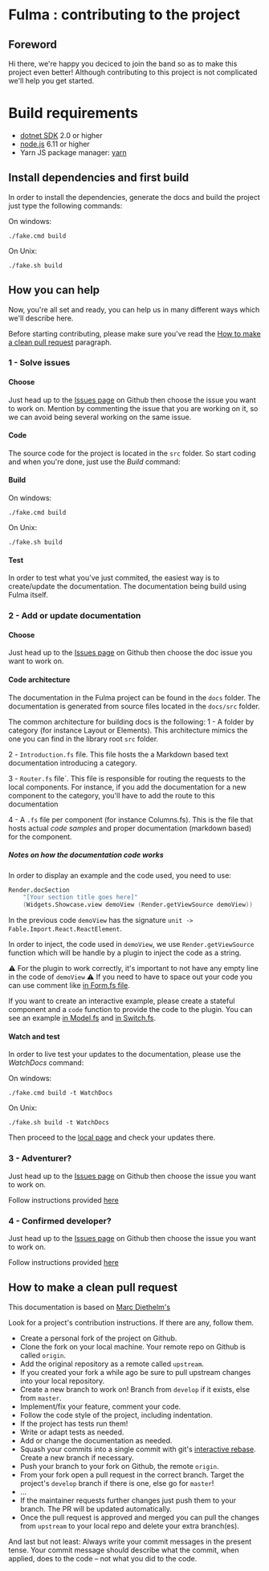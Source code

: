 # Fulma : contributing to the project

## Foreword
Hi there, we're happy you deciced to join the band so as to make this project even better!
Although contributing to this project is not complicated we'll help you get started.

# Build requirements

* [dotnet SDK](https://www.microsoft.com/net/download/core) 2.0 or higher
* [node.js](https://nodejs.org) 6.11 or higher
* Yarn JS package manager: [yarn](https://yarnpkg.com)

## Install dependencies and first build

In order to install the dependencies, generate the docs and build the project just type the following commands:

On windows:
```shell
./fake.cmd build
```

On Unix:
```shell
./fake.sh build
```

## How you can help
Now, you're all set and ready, you can help us in many different ways which we'll describe here.

Before starting contributing, please make sure you've read the [How to make a clean pull request](#how-to-make-a-clean-pull-requestpr) paragraph.

### 1 - Solve issues

#### Choose
Just head up to the [Issues page](https://github.com/MangelMaxime/Fulma/issues?q=is%3Aopen+is%3Aissue) on Github then choose the issue you want to work on. Mention by commenting the issue that you are working on it, so we can avoid being several working on the same issue.

#### Code
The source code for the project is located in the `src` folder.
So start coding and when you're done, just use the *Build* command:

#### Build

On windows:
```shell
./fake.cmd build
```

On Unix:
```shell
./fake.sh build
```

#### Test
In order to test what you've just commited, the easiest way is to create/update the documentation. The documentation being build using Fulma itself.

### 2 - Add or update documentation

#### Choose
Just head up to the [Issues page](https://github.com/MangelMaxime/Fulma/issues?q=is%3Aissue+is%3Aopen+label%3ADocumentation) on Github then choose the doc issue you want to work on.

#### Code architecture
The documentation in the Fulma project can be found in the `docs` folder. The documentation is generated from source files located in the `docs/src` folder.

The common architecture for building docs is the following:
1 - A folder by category (for instance Layout or Elements). This architecture mimics the one you can find in the library root `src` folder.

2 - `Introduction.fs` file. This file hosts the a Markdown based text documentation introducing a category.

3 - `Router.fs` file`. This file is responsible for routing the requests to the local components. For instance, if you add the documentation for a new component to the category, you'll have to add the route to this documentation

4 - A `.fs` file per component (for instance Columns.fs). This is the file that hosts actual *code samples* and proper documentation (markdown based) for the component.

##### Notes on how the documentation code works

In order to display an example and the code used, you need to use:

```fs
Render.docSection
    "[Your section title goes here]"
    (Widgets.Showcase.view demoView (Render.getViewSource demoView))
```

In the previous code `demoView` has the signature `unit -> Fable.Import.React.ReactElement`.

In order to inject, the code used in `demoView`, we use `Render.getViewSource` function which will be handle by a plugin to inject the code as a string.

:warning: For the plugin to work correctly, it's important to not have any empty line in the code of `demoView` :warning: If you need to have to space out your code you can use comment like [in Form.fs file](docs/src/Fulma/Elements/Form.fs).

If you want to create an interactive example, please create a stateful component and a `code` function to provide the code to the plugin. You can see an example [in Model.fs](docs/src/Fulma/Components/Modal.fs) and [in Switch.fs](docs/src/FulmaExtensions/Switch.fs).

#### Watch and test
In order to live test your updates to the documentation, please use the *WatchDocs* command:

On windows:
```shell
./fake.cmd build -t WatchDocs
```

On Unix:
```shell
./fake.sh build -t WatchDocs
```

Then proceed to the [local page](http://localhost:8080) and check your updates there.

### 3 - Adventurer?
Just head up to the [Issues page](https://github.com/MangelMaxime/Fulma/issues?q=is%3Aissue+is%3Aopen+label%3A%22up+for+graps%22) on Github then choose the issue you want to work on.

Follow instructions provided [here](#1---solve-issues)

### 4 - Confirmed developer?
Just head up to the [Issues page](https://github.com/MangelMaxime/Fulma/issues?q=is%3Aissue+is%3Aopen+label%3Aenhancement) on Github then choose the issue you want to work on.

Follow instructions provided [here](#1---solve-issues)

## How to make a clean pull request

This documentation is based on [Marc Diethelm's](https://github.com/MarcDiethelm/contributing/edit/master/README.md)

Look for a project's contribution instructions. If there are any, follow them.

- Create a personal fork of the project on Github.
- Clone the fork on your local machine. Your remote repo on Github is called `origin`.
- Add the original repository as a remote called `upstream`.
- If you created your fork a while ago be sure to pull upstream changes into your local repository.
- Create a new branch to work on! Branch from `develop` if it exists, else from `master`.
- Implement/fix your feature, comment your code.
- Follow the code style of the project, including indentation.
- If the project has tests run them!
- Write or adapt tests as needed.
- Add or change the documentation as needed.
- Squash your commits into a single commit with git's [interactive rebase](https://help.github.com/articles/interactive-rebase). Create a new branch if necessary.
- Push your branch to your fork on Github, the remote `origin`.
- From your fork open a pull request in the correct branch. Target the project's `develop` branch if there is one, else go for `master`!
- …
- If the maintainer requests further changes just push them to your branch. The PR will be updated automatically.
- Once the pull request is approved and merged you can pull the changes from `upstream` to your local repo and delete
your extra branch(es).

And last but not least: Always write your commit messages in the present tense. Your commit message should describe what the commit, when applied, does to the code – not what you did to the code.
